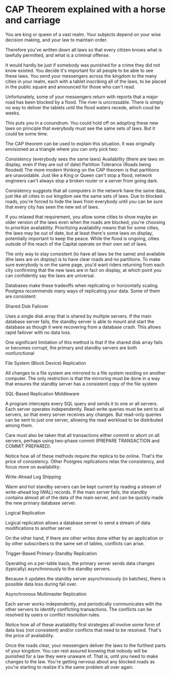 # CAP Theorem explained with a horse and carriage

You are king or queen of a vast realm. Your subjects depend on your wise decision making, and your law to maintain order. 

Therefore you've written down all laws so that every citizen knows what is lawfully permitted, and what is a criminal offense. 

It would hardly be just if somebody was punished for a crime they did not know existed. You decide it's important for all people to be able to see these laws. You send your messengers across the kingdom to the many cities in your realm, each with a tablet inscribing all of the laws, to be placed in the public square and announced for those who can't read. 

Unfortunately, some of your messengers return with reports that a major road has been blocked by a flood. The river is uncrossable. There is simply no way to deliver the tablets until the flood waters recede, which coud be weeks. 

This puts you in a conundrum. You could hold off on adopting these new laws on principle that everybody must see the same sets of laws. But it could be some time.

The CAP theorem can be used to explain this situation. It was originally envisioned as a triangle where you can only pick two:

Consistency (everybody sees the same laws)
Availability (there are laws on display, even if they are out of date)
Partition Tolerance (Roads being flooded)
The more modern thinking on the CAP theorem is that partitions are unavoidable. Just like a King or Queen can't stop a flood, network engineers can't always stop a broken router or a server from going dark.

Consistency suggests that all computers in the network have the same data, just like all cities in our kingdom see the same sets of laws. Due to blocked roads, you're forced to hide the laws from everybody until you can be sure that every city has seen the new set of laws.

If you relaxed that requirement, you allow some cities to show maybe an older version of the laws even when the roads are blocked, you're choosing to prioritize availability. Prioritizing availability means that for some cities, the laws may be out of date, but at least there's some laws on display, potentially important to keep the peace. While the flood is ongoing, cities outside of the reach of the Capital operate on their own set of laws. 

The only way to stay consistent (to have all laws be the same) and available (the laws are on display) is to have clear roads and no partitions. To make sure everybody is on the same page, you'd want riders returning from each city confirming that the new laws are in fact on display, at which point you can confidently say the laws are universal. 

Databases make these tradeoffs when replicating or horizontally scaling. Postgres recommends many ways of replicating your data. Some of them are consistent:

Shared Disk Failover 

  
Uses a single disk array that is shared by multiple servers. If the main database server fails, the standby server is able to mount and start the database as though it were recovering from a database crash. This allows rapid failover with no data loss.

  
One significant limitation of this method is that if the shared disk array fails or becomes corrupt, the primary and standby servers are both nonfunctional

File System (Block Device) Replication

  
All changes to a file system are mirrored to a file system residing on another computer. The only restriction is that the mirroring must be done in a way that ensures the standby server has a consistent copy of the file system

SQL-Based Replication Middleware

  
A program intercepts every SQL query and sends it to one or all servers. Each server operates independently. Read-write queries must be sent to all servers, so that every server receives any changes. But read-only queries can be sent to just one server, allowing the read workload to be distributed among them.

  
Care must also be taken that all transactions either commit or abort on all servers, perhaps using two-phase commit (PREPARE TRANSACTION and COMMIT PREPARED).

Notice how all of these methods require the replica to be online. That's the price of consistency. Other Postgres replications relax the consistency, and focus more on availability:

Write-Ahead Log Shipping

  
Warm and hot standby servers can be kept current by reading a stream of write-ahead log (WAL) records. If the main server fails, the standby contains almost all of the data of the main server, and can be quickly made the new primary database server.

Logical Replication

  
Logical replication allows a database server to send a stream of data modifications to another server.

  
On the other hand, if there are other writes done either by an application or by other subscribers to the same set of tables, conflicts can arise.

Trigger-Based Primary-Standby Replication 

  
Operating on a per-table basis, the primary server sends data changes (typically) asynchronously to the standby servers.

  
Because it updates the standby server asynchronously (in batches), there is possible data loss during fail over.

Asynchronous Multimaster Replication

  
Each server works independently, and periodically communicates with the other servers to identify conflicting transactions. The conflicts can be resolved by users or conflict resolution rules.

Notice how all of these availability first strategies all involve some form of data loss (not consistent) and/or conflicts that need to be resolved. That's the price of availability.

Once the roads clear, your messengers deliver the laws to the furthest parts of your kingdom. You can rest assured knowing that nobody will be punished for a law they were unaware of. That is, until you need to make changes to the law. You're getting nervous about any blocked roads as you're starting to realize it's the same problem all over again. 
